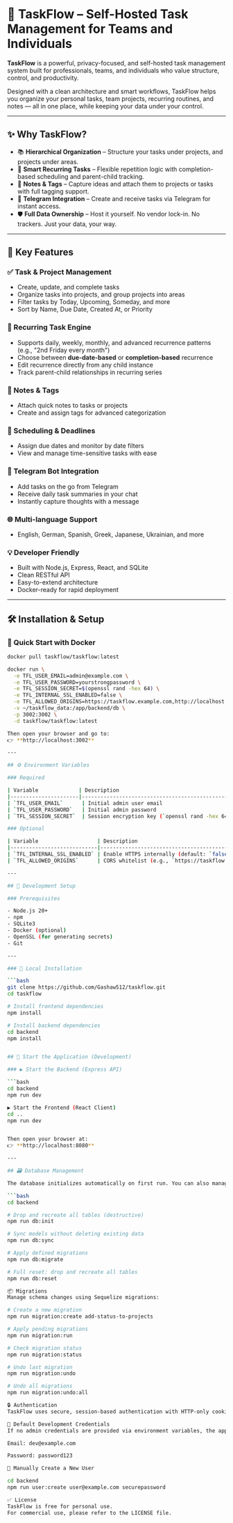 # 🚀 TaskFlow – Self-Hosted Task Management for Teams and Individuals

**TaskFlow** is a powerful, privacy-focused, and self-hosted task management system built for professionals, teams, and individuals who value structure, control, and productivity.

Designed with a clean architecture and smart workflows, TaskFlow helps you organize your personal tasks, team projects, recurring routines, and notes — all in one place, while keeping your data under your control.

---

## ✨ Why TaskFlow?

- 📚 **Hierarchical Organization** – Structure your tasks under projects, and projects under areas.
- 🔁 **Smart Recurring Tasks** – Flexible repetition logic with completion-based scheduling and parent-child tracking.
- 📝 **Notes & Tags** – Capture ideas and attach them to projects or tasks with full tagging support.
- 🤖 **Telegram Integration** – Create and receive tasks via Telegram for instant access.
- 🛡️ **Full Data Ownership** – Host it yourself. No vendor lock-in. No trackers. Just your data, your way.

---

## 🧠 Key Features

### ✅ Task & Project Management
- Create, update, and complete tasks
- Organize tasks into projects, and group projects into areas
- Filter tasks by Today, Upcoming, Someday, and more
- Sort by Name, Due Date, Created At, or Priority

### 🔁 Recurring Task Engine
- Supports daily, weekly, monthly, and advanced recurrence patterns (e.g., "2nd Friday every month")
- Choose between **due-date-based** or **completion-based** recurrence
- Edit recurrence directly from any child instance
- Track parent-child relationships in recurring series

### 📎 Notes & Tags
- Attach quick notes to tasks or projects
- Create and assign tags for advanced categorization

### 📅 Scheduling & Deadlines
- Assign due dates and monitor by date filters
- View and manage time-sensitive tasks with ease

### 📱 Telegram Bot Integration
- Add tasks on the go from Telegram
- Receive daily task summaries in your chat
- Instantly capture thoughts with a message

### 🌐 Multi-language Support
- English, German, Spanish, Greek, Japanese, Ukrainian, and more

### 💡 Developer Friendly
- Built with Node.js, Express, React, and SQLite
- Clean RESTful API
- Easy-to-extend architecture
- Docker-ready for rapid deployment

---

## 🛠️ Installation & Setup

### 🚀 Quick Start with Docker

```bash
docker pull taskflow/taskflow:latest

docker run \
  -e TFL_USER_EMAIL=admin@example.com \
  -e TFL_USER_PASSWORD=yourstrongpassword \
  -e TFL_SESSION_SECRET=$(openssl rand -hex 64) \
  -e TFL_INTERNAL_SSL_ENABLED=false \
  -e TFL_ALLOWED_ORIGINS=https://taskflow.example.com,http://localhost:3002 \
  -v ~/taskflow_data:/app/backend/db \
  -p 3002:3002 \
  -d taskflow/taskflow:latest

Then open your browser and go to:  
👉 **http://localhost:3002**

---

## ⚙️ Environment Variables

### Required

| Variable             | Description                                           |
|----------------------|-------------------------------------------------------|
| `TFL_USER_EMAIL`      | Initial admin user email                              |
| `TFL_USER_PASSWORD`   | Initial admin password                                |
| `TFL_SESSION_SECRET`  | Session encryption key (`openssl rand -hex 64`)       |

### Optional

| Variable                   | Description                                                     |
|----------------------------|-----------------------------------------------------------------|
| `TFL_INTERNAL_SSL_ENABLED` | Enable HTTPS internally (default: `false`)                      |
| `TFL_ALLOWED_ORIGINS`      | CORS whitelist (e.g., `https://taskflow.com,http://localhost`) |

---

## 🧪 Development Setup

### Prerequisites

- Node.js 20+
- npm
- SQLite3
- Docker (optional)
- OpenSSL (for generating secrets)
- Git

---

### 🔧 Local Installation

```bash
git clone https://github.com/Gashaw512/taskflow.git
cd taskflow

# Install frontend dependencies
npm install

# Install backend dependencies
cd backend
npm install


## 🚀 Start the Application (Development)

### ▶️ Start the Backend (Express API)

```bash
cd backend
npm run dev

▶️ Start the Frontend (React Client)
cd ..
npm run dev


Then open your browser at:  
👉 **http://localhost:8080**

---

## 🗃️ Database Management

The database initializes automatically on first run. You can also manage it manually:

```bash
cd backend

# Drop and recreate all tables (destructive)
npm run db:init

# Sync models without deleting existing data
npm run db:sync

# Apply defined migrations
npm run db:migrate

# Full reset: drop and recreate all tables
npm run db:reset

📦 Migrations
Manage schema changes using Sequelize migrations:

# Create a new migration
npm run migration:create add-status-to-projects

# Apply pending migrations
npm run migration:run

# Check migration status
npm run migration:status

# Undo last migration
npm run migration:undo

# Undo all migrations
npm run migration:undo:all

🔒 Authentication
TaskFlow uses secure, session-based authentication with HTTP-only cookies.

🧪 Default Development Credentials
If no admin credentials are provided via environment variables, the app uses:

Email: dev@example.com

Password: password123

👤 Manually Create a New User

cd backend
npm run user:create user@example.com securepassword

✅ License
TaskFlow is free for personal use.
For commercial use, please refer to the LICENSE file.

